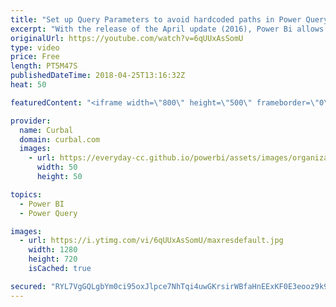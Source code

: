 ```yaml
---
title: "Set up Query Parameters to avoid hardcoded paths in Power Query"
excerpt: "With the release of the April update (2016), Power Bi allows the use of parameters and in this video I will show you how to configure them to avoid using hardcoded paths when connecting to file sources in your computer.  Link to the previous video: https://www.youtube.com/watch?v=JER0QXmL34k  Chapters"
originalUrl: https://youtube.com/watch?v=6qUUxAsSomU
type: video
price: Free
length: PT5M47S
publishedDateTime: 2018-04-25T13:16:32Z
heat: 50

featuredContent: "<iframe width=\"800\" height=\"500\" frameborder=\"0\" src=\"https://www.youtube.com/embed/6qUUxAsSomU\" allow=\"accelerometer; autoplay; encrypted-media; gyroscope; picture-in-picture\" allowfullscreen></iframe>"

provider:
  name: Curbal
  domain: curbal.com
  images:
    - url: https://everyday-cc.github.io/powerbi/assets/images/organizations/curbal.com-50x50.jpg
      width: 50
      height: 50

topics:
  - Power BI
  - Power Query

images:
  - url: https://i.ytimg.com/vi/6qUUxAsSomU/maxresdefault.jpg
    width: 1280
    height: 720
    isCached: true

secured: "RYL7VgGQLgbYm0ci95oxJlpce7NhTqi4uwGKrsirWBfaHnEExKF0E3eooz9k9TOqQ3Ae84429mds6hQb4LpXHz4AE4ZDRTP0EEiFK2Uim+MEe9bhT/m6XjZnKuUAc1fJjBjac33CE5CNQg8eJC83VH4jBNa2FM5L3OFYZOVJGmIfMzlzuKvwoSrEx70A7/6p8XDvAPEDoVlx8DpS4NXhWJRgJ6ydrGPvA2Y6IQL2XVQcPSbKkHI27WhH8tzIi3rSpZmpmBx3JRR5iLiRwKTD5dBQatbmUDWdC8Y8tqZGMWwZ/RkFKxlYqmR6rgyiebf98bsRnbOKpr3VxAUrdmJQ6gCAy/SjkVGcAdmUnxT/4zMbAIo+cxTg4TYdi+9uFyhRdJdVpoIRtdA/rlF2lycafMz4uhVpDHFiz/AcSGfoTrw=;c5Ws4VVxwnEViqQC4niOlw=="
---
```


